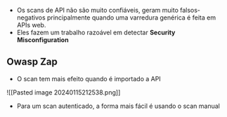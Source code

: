 
- Os scans de API não são muito confiáveis, geram muito falsos-negativos principalmente quando uma varredura genérica é feita em APIs web.
- Eles fazem um trabalho razoável em detectar **Security Misconfiguration**

## Owasp Zap

- O scan tem mais efeito quando é importado a API

![[Pasted image 20240115212538.png]]

- Para um scan autenticado, a forma mais fácil é usando o scan manual